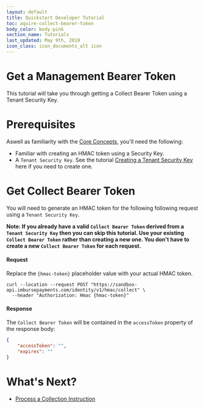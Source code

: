 ```yaml
---
layout: default
title: Quickstart Developer Tutorial
toc: aquire-collect-bearer-token
body_color: body-pink
section_name: Tutorials
last_updated: May 9th, 2019
icon_class: icon_documents_alt icon
---
```

# Get a Management Bearer Token
This tutorial will take you through getting a Collect Bearer Token using a Tenant Security Key.


# Prerequisites
Aswell as familiarity with the [Core Concepts](/pages/guides/core-concepts), you'll need the following:

- Familiar with creating an HMAC token using a Security Key.
- A `Tenant Security Key`. See the tutorial [Creating a Tenant Security Key](/pages/tutorials/creating-a-tenant-security-key) here if you need to create one.

# Get Collect Bearer Token
You will need to generate an HMAC token for the following following request using a `Tenant Security Key`.

**Note: If you already have a valid `Collect Bearer Token` derived from a `Tenant Security Key` then you can skip this tutorial. Use your existing `Collect Bearer Token` rather than creating a new one. You don't have to create a new `Collect Bearer Token` for each request.**


#### Request
Replace the `{hmac-token}` placeholder value with your actual HMAC token.

```curl
curl --location --request POST "https://sandbox-api.imbursepayments.com/identity/v1/hmac/collect" \
  --header "Authorization: Hmac {hmac-token}"
```

#### Response
The `Collect Bearer Token` will be contained in the `accessToken` property of the response body:

```json
{
    "accessToken": "",
    "expires": ""
}
```

# What's Next?

- [Process a Collection Instruction](/pages/tutorials/processing-a-collect-instruction)

